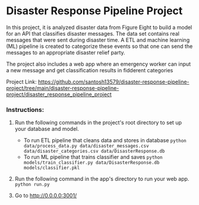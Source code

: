 # Disaster Response Pipeline Project
In this project, it is analyzed disaster data from Figure Eight to build a model for an API that classifies disaster messages. The data set contains real messages that were sent during disaster time. A ETL and machine learning (ML) pipeline is created to categorize these events so that one can send the messages to an appropriate disaster relief party.

The project also includes a web app where an emergency worker can input a new message and get classification results in fidderent categories

Project Link: https://github.com/santosh13579/disaster-response-pipeline-project/tree/main/disaster-response-pipeline-project/disaster_response_pipeline_project

### Instructions:
1. Run the following commands in the project's root directory to set up your database and model.

    - To run ETL pipeline that cleans data and stores in database
        `python data/process_data.py data/disaster_messages.csv data/disaster_categories.csv data/DisasterResponse.db`
    - To run ML pipeline that trains classifier and saves
        `python models/train_classifier.py data/DisasterResponse.db models/classifier.pkl`

2. Run the following command in the app's directory to run your web app.
    `python run.py`

3. Go to http://0.0.0.0:3001/
